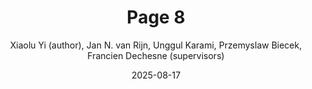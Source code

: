 ---
title: "Page 8"
cover: /ComicFairnessBlackbox/assets/book_figures/page8.png
author: Xiaolu Yi (author), Jan N. van Rijn, Unggul Karami, Przemyslaw Biecek, Francien Dechesne (supervisors)
date: 2025-08-17
category: Jekyll
layout: page
---